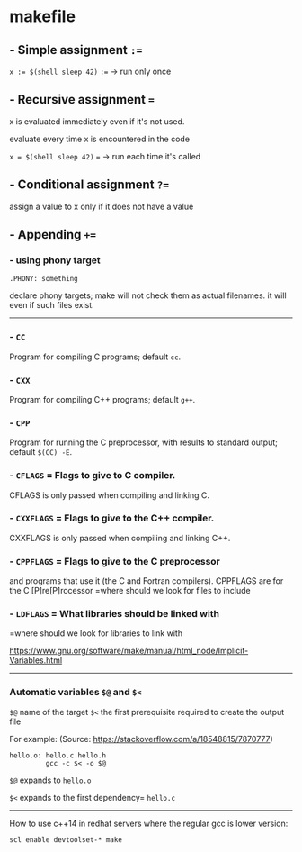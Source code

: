 # makefile



## - Simple assignment `:=`

`x := $(shell sleep 42)`
`:=` -> run only once


## - Recursive assignment `=`

x is evaluated immediately even if it's not used.

evaluate every time x is encountered in the code

`x = $(shell sleep 42)`
`=` -> run each time it's called


## - Conditional assignment `?=`

assign a value to x only if it does not have a value

## - Appending `+=`



### - using phony target

`.PHONY: something`

declare phony targets; make will not check them as actual filenames. it will even if such files exist.

---


### 

### - `CC`
Program for compiling C programs; default `cc`.

### - `CXX`
Program for compiling C++ programs; default `g++`.

### - `CPP`
Program for running the C preprocessor, with results to standard output; default `$(CC) -E`.


### - `CFLAGS` =  Flags to give to C compiler.
CFLAGS is only passed when compiling and linking C.

### - `CXXFLAGS` = Flags to give to the C++ compiler.
CXXFLAGS is only passed when compiling and linking C++.

### - `CPPFLAGS` = Flags to give to the C preprocessor
and programs that use it (the C and Fortran compilers).
CPPFLAGS are for the C [P]re[P]rocessor
=where should we look for files to include


### - `LDFLAGS` = What libraries should be linked with
=where should we look for libraries to link with



https://www.gnu.org/software/make/manual/html_node/Implicit-Variables.html


___

### Automatic variables `$@` and `$<`
`$@` name of the target 
`$<` the first prerequisite required to create the output file

For example: (Source: https://stackoverflow.com/a/18548815/7870777) 
```
hello.o: hello.c hello.h
         gcc -c $< -o $@
```

`$@` expands to `hello.o` 

`$<` expands to the first dependency= `hello.c`



____

How to use c++14 in redhat servers where the regular gcc is lower version:

```
scl enable devtoolset-* make
```
